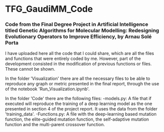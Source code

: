 # TFG_GaudiMM_Code
### Code from the Final Degree Project in Artificial Intelligence titled Genetic Algorithms for Molecular Modelling: Redesigning Evolutionary Operators to Improve Efficiency, by Arnau Solé Porta

I have uploaded here all the code that I could share, which are all the files and functions that were entirely coded by me. However, part of the development consisted in the modification of previous functions or files. These cannot be shown.

In the folder 'Visualization' there are all the necessary files to be able to reproduce any graph or metric presented in the final report, through the use of the notebook 'Run_Visualization.ipynb'.

In the folder 'Code' there are the following files:
-models.py: A file that if executed will reproduce the training of a deep learning model as the one presented in section 4 of the project report. It uses the data from the folder 'training_data'. 
-Functions.py: A file with the deep-learning based mutation function, the elite-guided mutation function, the self-adaptive mutation function and the multi-parent crossover function.

